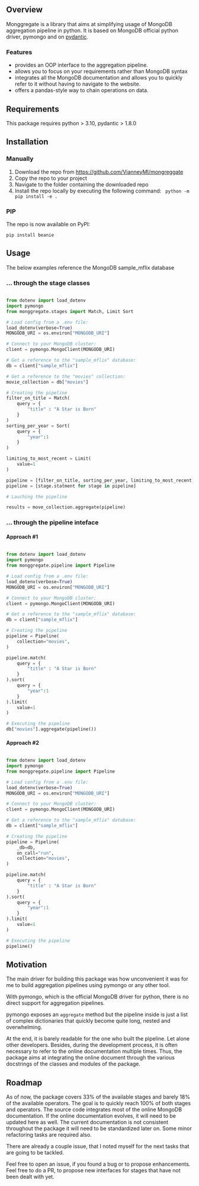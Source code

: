 ## Overview

Monggregate is a library that aims at simplifying usage of MongoDB aggregation pipeline in python.
It is based on MongoDB official python driver, pymongo and on [pydantic](https://pydantic-docs.helpmanual.io/).

### Features


- provides an OOP interface to the aggregation pipeline.
- allows you to focus on your requirements rather than MongoDB syntax
- integrates all the MongoDB documentation and allows you to quickly refer to it without having to navigate to the website.
- offers a pandas-style way to chain operations on data.

## Requirements

This package requires python > 3.10, pydantic > 1.8.0

## Installation

### Manually

1. Download the repo from https://github.com/VianneyMI/mongreggate
2. Copy the repo to your project
3. Navigate to the folder containing the downloaded repo
4. Install the repo locally by executing the following command: ` python -m pip install -e .`

### PIP

The repo is now available on PyPI:

```shell
pip install beanie
```

## Usage

The below examples reference the  MongoDB sample_mflix database

### ... through the stage classes

```python

from dotenv import load_dotenv
import pymongo
from monggregate.stages import Match, Limit Sort

# Load config from a .env file:
load_dotenv(verbose=True)
MONGODB_URI = os.environ["MONGODB_URI"]

# Connect to your MongoDB cluster:
client = pymongo.MongoClient(MONGODB_URI)

# Get a reference to the "sample_mflix" database:
db = client["sample_mflix"]

# Get a reference to the "movies" collection:
movie_collection = db["movies"]

# Creating the pipeline
filter_on_title = Match(
    query = {
        "title" : "A Star is Born"
    }
)
sorting_per_year = Sort(
    query = {
        "year":1
    }
)

limiting_to_most_recent = Limit(
    value=1
)

pipeline = [filter_on_title, sorting_per_year, limiting_to_most_recent]
pipeline = [stage.statment for stage in pipeline]

# Lauching the pipeline

results = move_collection.aggregate(pipeline)

```

### ... through the pipeline inteface

#### Approach #1

```python

from dotenv import load_dotenv
import pymongo
from monggregate.pipeline import Pipeline

# Load config from a .env file:
load_dotenv(verbose=True)
MONGODB_URI = os.environ["MONGODB_URI"]

# Connect to your MongoDB cluster:
client = pymongo.MongoClient(MONGODB_URI)

# Get a reference to the "sample_mflix" database:
db = client["sample_mflix"]

# Creating the pipeline
pipeline = Pipeline(
    collection="movies",
)

pipeline.match(
    query = {
        "title" : "A Star is Born"
    }
).sort(
    query = {
        "year":1
    }
).limit(
    value=1
)

# Executing the pipeline
db["movies"].aggregate(pipeline())

```

#### Approach #2

```python

from dotenv import load_dotenv
import pymongo
from monggregate.pipeline import Pipeline

# Load config from a .env file:
load_dotenv(verbose=True)
MONGODB_URI = os.environ["MONGODB_URI"]

# Connect to your MongoDB cluster:
client = pymongo.MongoClient(MONGODB_URI)

# Get a reference to the "sample_mflix" database:
db = client["sample_mflix"]

# Creating the pipeline
pipeline = Pipeline(
    _db=db,
    on_call="run",
    collection="movies",
)

pipeline.match(
    query = {
        "title" : "A Star is Born"
    }
).sort(
    query = {
        "year":1
    }
).limit(
    value=1
)

# Executing the pipeline
pipeline()
```

## Motivation

The main driver for building this package was how unconvenient it was for me to build aggregation pipelines using pymongo or any other tool.

With pymongo, which is the official MongoDB driver for python, there is no direct support for aggregation pipelines.

pymongo exposes an `aggregate` method but the pipeline inside is just a list of complex dictionaries that quickly become quite long, nested and overwhelming.

At the end, it is barely readable for the one who built the pipeline. Let alone other developers.
Besides, during the development process, it is often necessary to refer to the online documentation multiple times. Thus, the package aims at integrating the online document through the various docstrings of the classes and modules of the package.

## Roadmap

As of now, the package covers 33% of the available stages and barely 18% of the available operators.
The goal is to quickly reach 100% of both stages and operators.
The source code integrates most of the online MongoDB documentation. If the online documentation evolves, it will need to be updated here as well.
The current documentation is not consistent throughout the package it will need to be standardized later on.
Some minor refactoring tasks are required also.

There are already a couple issue, that I noted myself for the next tasks that are going to be tackled.

Feel free to open an issue, if you found a bug or to propose enhancements.
Feel free to do a PR, to propose new interfaces for stages that have not been dealt with yet.
